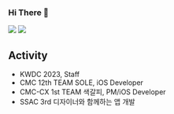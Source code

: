 ### Hi There 👋
<a href="https://neogurios.tistory.com" target="_blank"><img src="https://img.shields.io/badge/T-blog-black"/></a> <a href="www.linkedin.com/in/희선-장-b8b183284" target="_blank"><img src="https://img.shields.io/badge/LinkedIn-0B63BC?style=flat&logo=linkedin&logoColor=white"/></a><br>
##  Activity
- KWDC 2023, Staff 
- CMC 12th TEAM SOLE, iOS Developer
- CMC-CX 1st TEAM 색갈피, PM/iOS Developer
- SSAC 3rd 디자이너와 함께하는 앱 개발 


<!--
**gguming/gguming** is a ✨ _special_ ✨ repository because its `README.md` (this file) appears on your GitHub profile.

Here are some ideas to get you started:

- 🔭 I’m currently working on ...
- 🌱 I’m currently learning ...
- 👯 I’m looking to collaborate on ...
- 🤔 I’m looking for help with ...
- 💬 Ask me about ...
- 📫 How to reach me: ...
- 😄 Pronouns: ...
- ⚡ Fun fact: ...
-->
